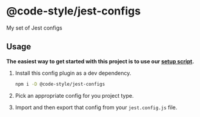 # @code-style/jest-configs

My set of Jest configs

## Usage

**The easiest way to get started with this project is to use our [setup script](https://www.npmjs.com/package/@code-style/create-configs).**

1. Install this config plugin as a dev dependency.

    ```sh
    npm i -D @code-style/jest-configs
    ```

1. Pick an appropriate config for you project type.
1. Import and then export that config from your `jest.config.js` file.
